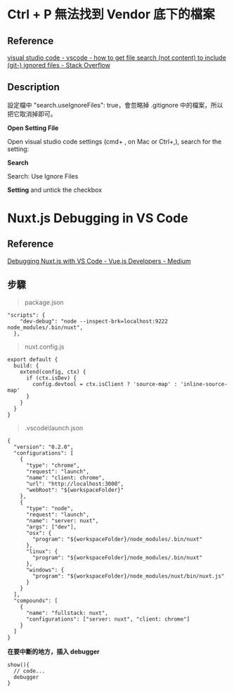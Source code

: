 
# Ctrl + P 無法找到 Vendor 底下的檔案

## Reference

[visual studio code - vscode - how to get file search (not content) to include (git-) ignored files - Stack Overflow](https://stackoverflow.com/questions/55949132/vscode-how-to-get-file-search-not-content-to-include-git-ignored-files)


## Description

設定檔中 "search.useIgnoreFiles": true，會忽略掉 .gitignore 中的檔案，所以把它取消掉即可。

**Open Setting File**

Open visual studio code settings (cmd+ , on Mac or Ctrl+,), search for the setting:

**Search** 

Search: Use Ignore Files

**Setting**
and untick the checkbox


# Nuxt.js Debugging in VS Code

## Reference

[Debugging Nuxt.js with VS Code - Vue.js Developers - Medium](https://medium.com/js-dojo/debugging-nuxt-js-with-vs-code-60a1a9e75cf6)

## 步驟 

> package.json

```
"scripts": {
    "dev-debug": "node --inspect-brk=localhost:9222 node_modules/.bin/nuxt",
  },
```

> nuxt.config.js

```
export default {
  build: {
    extend(config, ctx) {
      if (ctx.isDev) {
        config.devtool = ctx.isClient ? 'source-map' : 'inline-source-map'
      }
    }
  }
}
```

> .vscode\launch.json

```
{
  "version": "0.2.0",
  "configurations": [
    {
      "type": "chrome",
      "request": "launch",
      "name": "client: chrome",
      "url": "http://localhost:3000",
      "webRoot": "${workspaceFolder}"
    },
    {
      "type": "node",
      "request": "launch",
      "name": "server: nuxt",
      "args": ["dev"],
      "osx": {
        "program": "${workspaceFolder}/node_modules/.bin/nuxt"
      },
      "linux": {
        "program": "${workspaceFolder}/node_modules/.bin/nuxt"
      },
      "windows": {
        "program": "${workspaceFolder}/node_modules/nuxt/bin/nuxt.js"
      }
    }
  ],
  "compounds": [
    {
      "name": "fullstack: nuxt",
      "configurations": ["server: nuxt", "client: chrome"]
    }
  ]
}
```

**在要中斷的地方，插入 debugger**

```
show(){
  // code...
  debugger
}
```



